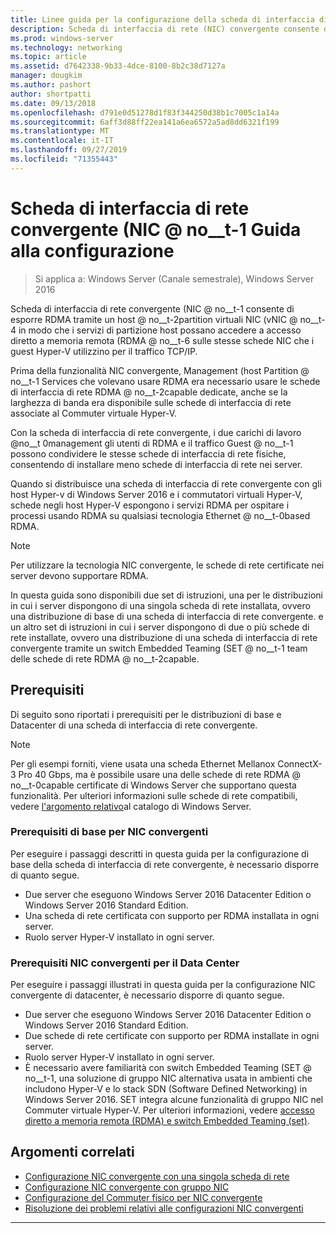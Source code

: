 ```yaml
---
title: Linee guida per la configurazione della scheda di interfaccia di rete (NIC) convergenti
description: Scheda di interfaccia di rete (NIC) convergente consente di esporre RDMA tramite una NIC virtuale a partizione host (vNIC) in modo che i servizi di partizione host possano accedere a accesso diretto a memoria remota (RDMA) sulle stesse schede di interfaccia di rete usate dagli utenti guest Hyper-V per il traffico TCP/IP.
ms.prod: windows-server
ms.technology: networking
ms.topic: article
ms.assetid: d7642338-9b33-4dce-8100-8b2c38d7127a
manager: dougkim
ms.author: pashort
author: shortpatti
ms.date: 09/13/2018
ms.openlocfilehash: d791e0d51278d1f83f344250d38b1c7005c1a14a
ms.sourcegitcommit: 6aff3d88ff22ea141a6ea6572a5ad8dd6321f199
ms.translationtype: MT
ms.contentlocale: it-IT
ms.lasthandoff: 09/27/2019
ms.locfileid: "71355443"
---
```

# <a name="converged-network-interface-card-nic-configuration-guidance"></a>Scheda di interfaccia di rete convergente \(NIC @ no__t-1 Guida alla configurazione

>Si applica a: Windows Server (Canale semestrale), Windows Server 2016

Scheda di interfaccia di rete convergente \(NIC @ no__t-1 consente di esporre RDMA tramite un host @ no__t-2partition virtuali NIC \(vNIC @ no__t-4 in modo che i servizi di partizione host possano accedere a accesso diretto a memoria remota \(RDMA @ no__t-6 sulle stesse schede NIC che i guest Hyper-V utilizzino per il traffico TCP/IP.

Prima della funzionalità NIC convergente, Management \(host Partition @ no__t-1 Services che volevano usare RDMA era necessario usare le schede di interfaccia di rete RDMA @ no__t-2capable dedicate, anche se la larghezza di banda era disponibile sulle schede di interfaccia di rete associate al Commuter virtuale Hyper-V.

Con la scheda di interfaccia di rete convergente, i due carichi di lavoro @no__t 0management gli utenti di RDMA e il traffico Guest @ no__t-1 possono condividere le stesse schede di interfaccia di rete fisiche, consentendo di installare meno schede di interfaccia di rete nei server.

Quando si distribuisce una scheda di interfaccia di rete convergente con gli host Hyper-v di Windows Server 2016 e i commutatori virtuali Hyper-V, schede negli host Hyper-V espongono i servizi RDMA per ospitare i processi usando RDMA su qualsiasi tecnologia Ethernet @ no__t-0based RDMA.

>[!NOTE]
>Per utilizzare la tecnologia NIC convergente, le schede di rete certificate nei server devono supportare RDMA.

In questa guida sono disponibili due set di istruzioni, una per le distribuzioni in cui i server dispongono di una singola scheda di rete installata, ovvero una distribuzione di base di una scheda di interfaccia di rete convergente. e un altro set di istruzioni in cui i server dispongono di due o più schede di rete installate, ovvero una distribuzione di una scheda di interfaccia di rete convergente tramite un switch Embedded Teaming \(SET @ no__t-1 team delle schede di rete RDMA @ no__t-2capable.


## <a name="prerequisites"></a>Prerequisiti

Di seguito sono riportati i prerequisiti per le distribuzioni di base e Datacenter di una scheda di interfaccia di rete convergente.

>[!NOTE]
>Per gli esempi forniti, viene usata una scheda Ethernet Mellanox ConnectX-3 Pro 40 Gbps, ma è possibile usare una delle schede di rete RDMA @ no__t-0capable certificate di Windows Server che supportano questa funzionalità. Per ulteriori informazioni sulle schede di rete compatibili, vedere [l'argomento relativo](https://www.windowsservercatalog.com/results.aspx?&bCatID=1468&cpID=0&avc=85&ava=0&avt=0&avq=46&OR=1)al catalogo di Windows Server.

### <a name="basic-converged-nic-prerequisites"></a>Prerequisiti di base per NIC convergenti

Per eseguire i passaggi descritti in questa guida per la configurazione di base della scheda di interfaccia di rete convergente, è necessario disporre di quanto segue.

- Due server che eseguono Windows Server 2016 Datacenter Edition o Windows Server 2016 Standard Edition.
- Una scheda di rete certificata con supporto per RDMA installata in ogni server.
- Ruolo server Hyper-V installato in ogni server.

### <a name="datacenter-converged-nic-prerequisites"></a>Prerequisiti NIC convergenti per il Data Center

Per eseguire i passaggi illustrati in questa guida per la configurazione NIC convergente di datacenter, è necessario disporre di quanto segue.

- Due server che eseguono Windows Server 2016 Datacenter Edition o Windows Server 2016 Standard Edition.
- Due schede di rete certificate con supporto per RDMA installate in ogni server.
- Ruolo server Hyper-V installato in ogni server.
- È necessario avere familiarità con switch Embedded Teaming \(SET @ no__t-1, una soluzione di gruppo NIC alternativa usata in ambienti che includono Hyper-V e lo stack SDN (Software Defined Networking) in Windows Server 2016. SET integra alcune funzionalità di gruppo NIC nel Commuter virtuale Hyper-V. Per ulteriori informazioni, vedere [accesso diretto a memoria remota (RDMA) e switch Embedded Teaming (set)](../../../virtualization/hyper-v-virtual-switch/RDMA-and-Switch-Embedded-Teaming.md).

## <a name="related-topics"></a>Argomenti correlati
- [Configurazione NIC convergente con una singola scheda di rete](cnic-single.md)
- [Configurazione NIC convergente con gruppo NIC](cnic-datacenter.md)
- [Configurazione del Commuter fisico per NIC convergente](cnic-app-switch-config.md)
- [Risoluzione dei problemi relativi alle configurazioni NIC convergenti](cnic-app-troubleshoot.md)

---